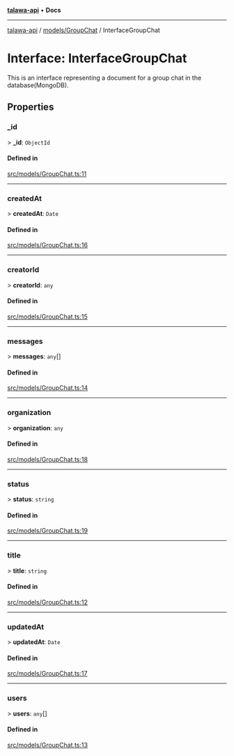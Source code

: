 [**talawa-api**](../../../README.md) • **Docs**

***

[talawa-api](../../../modules.md) / [models/GroupChat](../README.md) / InterfaceGroupChat

# Interface: InterfaceGroupChat

This is an interface representing a document for a group chat in the database(MongoDB).

## Properties

### \_id

\> **\_id**: `ObjectId`

#### Defined in

[src/models/GroupChat.ts:11](https://github.com/PalisadoesFoundation/talawa-api/blob/2f8fb6988cd34004fbbf76550c8eef691b861a19/src/models/GroupChat.ts#L11)

***

### createdAt

\> **createdAt**: `Date`

#### Defined in

[src/models/GroupChat.ts:16](https://github.com/PalisadoesFoundation/talawa-api/blob/2f8fb6988cd34004fbbf76550c8eef691b861a19/src/models/GroupChat.ts#L16)

***

### creatorId

\> **creatorId**: `any`

#### Defined in

[src/models/GroupChat.ts:15](https://github.com/PalisadoesFoundation/talawa-api/blob/2f8fb6988cd34004fbbf76550c8eef691b861a19/src/models/GroupChat.ts#L15)

***

### messages

\> **messages**: `any`[]

#### Defined in

[src/models/GroupChat.ts:14](https://github.com/PalisadoesFoundation/talawa-api/blob/2f8fb6988cd34004fbbf76550c8eef691b861a19/src/models/GroupChat.ts#L14)

***

### organization

\> **organization**: `any`

#### Defined in

[src/models/GroupChat.ts:18](https://github.com/PalisadoesFoundation/talawa-api/blob/2f8fb6988cd34004fbbf76550c8eef691b861a19/src/models/GroupChat.ts#L18)

***

### status

\> **status**: `string`

#### Defined in

[src/models/GroupChat.ts:19](https://github.com/PalisadoesFoundation/talawa-api/blob/2f8fb6988cd34004fbbf76550c8eef691b861a19/src/models/GroupChat.ts#L19)

***

### title

\> **title**: `string`

#### Defined in

[src/models/GroupChat.ts:12](https://github.com/PalisadoesFoundation/talawa-api/blob/2f8fb6988cd34004fbbf76550c8eef691b861a19/src/models/GroupChat.ts#L12)

***

### updatedAt

\> **updatedAt**: `Date`

#### Defined in

[src/models/GroupChat.ts:17](https://github.com/PalisadoesFoundation/talawa-api/blob/2f8fb6988cd34004fbbf76550c8eef691b861a19/src/models/GroupChat.ts#L17)

***

### users

\> **users**: `any`[]

#### Defined in

[src/models/GroupChat.ts:13](https://github.com/PalisadoesFoundation/talawa-api/blob/2f8fb6988cd34004fbbf76550c8eef691b861a19/src/models/GroupChat.ts#L13)
